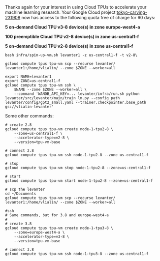 Thanks again for your interest in using Cloud TPUs to accelerate your machine learning research. Your Google Cloud project [tokyo-carving-231908](https://notifications.google.com/g/p/ADa0GC8Ep8t-qdNd77T4D9EDQr-fwHOwCKOYLS0mDj4njUbRI8g4le7EyZtt2C3_zRDeKhvEjebeyvgR7wIHSkvo_S5zgGi6sRo1ECEI8Gon3U28zgxFR6lUaqj3No_d3MdAqUcPCbOqLylcQZ4CbV63az2T8mvSijdhRd70jv16W8eP_fZZGh727rLJgyfal8JGonoR_PWWciOq4byYggrm6k0p--qTNd7PphHUv92wIOQhJ3OVKL73hPHC) now has access to the following quota free of charge for 60 days:

**5 on-demand Cloud TPU v3-8 device(s) in zone europe-west4-a**

**100 preemptible Cloud TPU v2-8 device(s) in zone us-central1-f**

**5 on-demand Cloud TPU v2-8 device(s) in zone us-central1-f**

```
bash infra/spin-up-vm.sh levanter1 -z us-central1-f -t v2-8\

gcloud compute tpus tpu-vm scp --recurse levanter/ levanter1:/home/vlialin/ --zone $ZONE --worker=all

export NAME=levanter1
export ZONE=us-central1-f
gcloud compute tpus tpu-vm ssh \
    $NAME --zone $ZONE --worker=all \
    --command 'WANDB_API_KEY=... levanter/infra/run.sh python levanter/src/levanter/main/train_lm.py --config_path levanter/config/gpt2_small.yaml --trainer.checkpointer.base_path gs://vlialin-levanter'
```


Some other commands:

```
# create 2.8
gcloud compute tpus tpu-vm create node-1-tpu2-8 \
	--zone=us-central1-f \
	--accelerator-type=v2-8 \
	--version=tpu-vm-base

# connect 2.8
gcloud compute tpus tpu-vm ssh node-1-tpu2-8 --zone us-central1-f

# stop
gcloud compute tpus tpu-vm stop node-1-tpu2-8 --zone=us-central1-f

# start
gcloud compute tpus tpu-vm start node-1-tpu2-8 --zone=us-central1-f

# scp the levanter
cd ~/Documents
gcloud compute tpus tpu-vm scp --recurse levanter/ levanter1:/home/vlialin/ --zone $ZONE --worker=all

#ssh
# Same commands, but for 3.8 and europe-west4-a
#
# create 3.8
gcloud compute tpus tpu-vm create node-1-tpu3-8 \
	--zone=europe-west4-a \
	--accelerator-type=v3-8 \
	--version=tpu-vm-base

# connect 3.8
gcloud compute tpus tpu-vm ssh node-1-tpu3-8 --zone us-central1-f
```